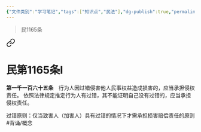 ```yaml
---
{"文件类别":"学习笔记","tags":["知识点","民法"],"dg-publish":true,"permalink":"/学习笔记studyup/民法总论/过错原则/","dgPassFrontmatter":true,"created":"2024-09-16T22:31:09.037+08:00","updated":"2024-10-28T12:05:41.496+08:00"}
---
```


>民1165条
<div class="transclusion internal-embed is-loaded"><a class="markdown-embed-link" href="////#t1165" aria-label="Open link"><svg xmlns="http://www.w3.org/2000/svg" width="24" height="24" viewBox="0 0 24 24" fill="none" stroke="currentColor" stroke-width="2" stroke-linecap="round" stroke-linejoin="round" class="svg-icon lucide-link"><path d="M10 13a5 5 0 0 0 7.54.54l3-3a5 5 0 0 0-7.07-7.07l-1.72 1.71"></path><path d="M14 11a5 5 0 0 0-7.54-.54l-3 3a5 5 0 0 0 7.07 7.07l1.71-1.71"></path></svg></a><div class="markdown-embed">

<div class="markdown-embed-title">

# 民第1165条Ⅰ

</div>


**第一千一百六十五条**　行为人因过错侵害他人民事权益造成损害的，应当承担侵权责任。
依照法律规定推定行为人有过错，其不能证明自己没有过错的，应当承担侵权责任。 

</div></div>


过错原则：仅当致害人（加害人）具有过错的情况下才需承担损害赔偿责任的原则 #背诵/概念 